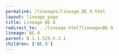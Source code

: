 ```yaml
---
permalink: /lineages/lineage_BE.9.html
layout: lineage_page
title: Lineage BE.9
redirect_to: ../lineage.html?lineage=BE.9
lineage: BE.9
parent: B.1.1.529.5.3.1
children: ['BE.9']
---
```

